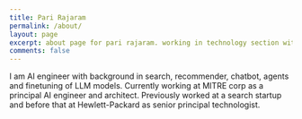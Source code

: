 ```yaml
---
title: Pari Rajaram
permalink: /about/
layout: page
excerpt: about page for pari rajaram. working in technology section with focus on AI, ML and NLP.
comments: false
---
```


I am AI engineer with background in search, recommender, chatbot, agents and finetuning of LLM models. 
Currently working at MITRE corp as a principal AI engineer and architect. Previously worked at a search startup and before that at Hewlett-Packard as senior principal technologist. 
